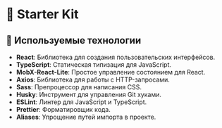 # 🌟 Starter Kit

## 🚀 Используемые технологии

- **React**: Библиотека для создания пользовательских интерфейсов.
- **TypeScript**: Статическая типизация для JavaScript.
- **MobX-React-Lite**: Простое управление состоянием для React.
- **Axios**: Библиотека для работы с HTTP-запросами.
- **Sass**: Препроцессор для написания CSS.
- **Husky**: Инструмент для управления Git хуками.
- **ESLint**: Линтер для JavaScript и TypeScript.
- **Prettier**: Форматировщик кода.
- **Aliases**: Упрощение путей импорта в проекте.
